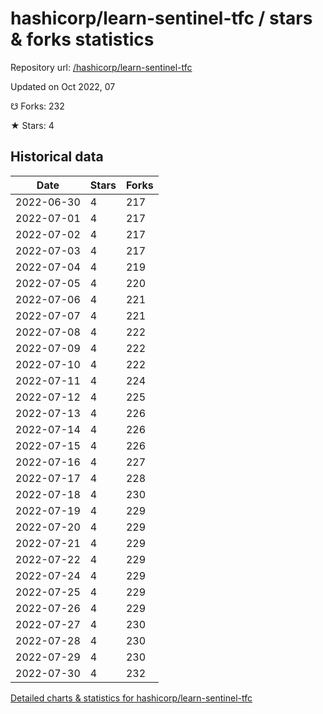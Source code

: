 # hashicorp/learn-sentinel-tfc / stars & forks statistics

Repository url: [/hashicorp/learn-sentinel-tfc](https://github.com/hashicorp/learn-sentinel-tfc)

Updated on Oct 2022, 07

☋ Forks: 232

★ Stars: 4

## Historical data
| Date | Stars | Forks |
|------|-------|-------|
| 2022-06-30 | 4 | 217 | 
| 2022-07-01 | 4 | 217 | 
| 2022-07-02 | 4 | 217 | 
| 2022-07-03 | 4 | 217 | 
| 2022-07-04 | 4 | 219 | 
| 2022-07-05 | 4 | 220 | 
| 2022-07-06 | 4 | 221 | 
| 2022-07-07 | 4 | 221 | 
| 2022-07-08 | 4 | 222 | 
| 2022-07-09 | 4 | 222 | 
| 2022-07-10 | 4 | 222 | 
| 2022-07-11 | 4 | 224 | 
| 2022-07-12 | 4 | 225 | 
| 2022-07-13 | 4 | 226 | 
| 2022-07-14 | 4 | 226 | 
| 2022-07-15 | 4 | 226 | 
| 2022-07-16 | 4 | 227 | 
| 2022-07-17 | 4 | 228 | 
| 2022-07-18 | 4 | 230 | 
| 2022-07-19 | 4 | 229 | 
| 2022-07-20 | 4 | 229 | 
| 2022-07-21 | 4 | 229 | 
| 2022-07-22 | 4 | 229 | 
| 2022-07-24 | 4 | 229 | 
| 2022-07-25 | 4 | 229 | 
| 2022-07-26 | 4 | 229 | 
| 2022-07-27 | 4 | 230 | 
| 2022-07-28 | 4 | 230 | 
| 2022-07-29 | 4 | 230 | 
| 2022-07-30 | 4 | 232 | 


[Detailed charts & statistics for hashicorp/learn-sentinel-tfc](https://reviewgithub.com/rep/hashicorp/learn-sentinel-tfc)
